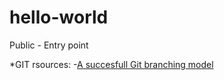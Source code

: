 # hello-world
Public - Entry point

*GIT rsources:
-[A succesfull Git branching model](https://nvie.com/posts/a-successful-git-branching-model/)
